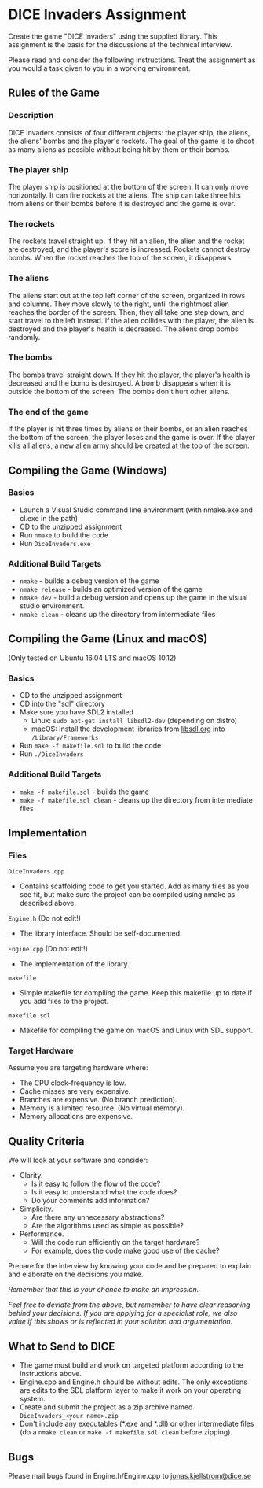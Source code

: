 DICE Invaders Assignment
========================

Create the game "DICE Invaders" using the supplied library. This assignment is
the basis for the discussions at the technical interview.

Please read and consider the following instructions. Treat the assignment as you
would a task given to you in a working environment. 
 

Rules of the Game 
-----------------
 
### Description 
DICE Invaders consists of four different objects: the player ship, the aliens,
the aliens' bombs and the player's rockets. The goal of the game is to shoot as
many aliens as possible without being hit by them or their bombs. 
 
### The player ship 
The player ship is positioned at the bottom of the screen. It can only move
horizontally. It can fire rockets at the aliens. The ship can take three hits
from aliens or their bombs before it is destroyed and the game is over. 
 
### The rockets 
The rockets travel straight up. If they hit an alien, the alien and the rocket
are destroyed, and the player's score is increased. Rockets cannot destroy
bombs. When the rocket reaches the top of the screen, it disappears. 

### The aliens 
The aliens start out at the top left corner of the screen, organized in rows and
columns. They move slowly to the right, until the rightmost alien reaches the
border of the screen. Then, they all take one step down, and start travel to the
left instead. If the alien collides with the player, the alien is destroyed and
the player's health is decreased. The aliens drop bombs randomly. 
 
### The bombs 
The bombs travel straight down. If they hit the player, the player's health is
decreased and the bomb is destroyed. A bomb disappears when it is outside the
bottom of the screen. The bombs don't hurt other aliens. 
 
### The end of the game 
If the player is hit three times by aliens or their bombs, or an alien reaches
the bottom of the screen, the player loses and the game is over. If the player
kills all aliens, a new alien army should be created at the top of the screen. 
 

Compiling the Game (Windows)
----------------------------

### Basics
- Launch a Visual Studio command line environment (with nmake.exe and cl.exe in
  the path)
- CD to the unzipped assignment
- Run `nmake` to build the code
- Run `DiceInvaders.exe`

### Additional Build Targets
- `nmake` - builds a debug version of the game
- `nmake release` - builds an optimized version of the game
- `nmake dev` - build a debug version and opens up the game in the visual studio
  environment.
- `nmake clean` - cleans up the directory from intermediate files


Compiling the Game (Linux and macOS)
------------------------------------
(Only tested on Ubuntu 16.04 LTS and macOS 10.12)

### Basics
- CD to the unzipped assignment
- CD into the "sdl" directory
- Make sure you have SDL2 installed
  - Linux: `sudo apt-get install libsdl2-dev` (depending on distro)
  - macOS: Install the development libraries from [libsdl.org](https://www.libsdl.org/download-2.0.php) into `/Library/Frameworks`
- Run `make -f makefile.sdl` to build the code
- Run `./DiceInvaders`

### Additional Build Targets
- `make -f makefile.sdl` - builds the game
- `make -f makefile.sdl clean` - cleans up the directory from intermediate files


Implementation 
--------------

### Files

`DiceInvaders.cpp`
- Contains scaffolding code to get you started. Add as many files as you see
  fit, but make sure the project can be compiled using nmake as described above.

`Engine.h` (Do not edit!)
- The library interface. Should be self-documented.

`Engine.cpp` (Do not edit!)
- The implementation of the library.

`makefile`
- Simple makefile for compiling the game. Keep this makefile up to date if you
  add files to the project.

`makefile.sdl`
- Makefile for compiling the game on macOS and Linux with SDL support.

### Target Hardware 
Assume you are targeting hardware where: 

- The CPU clock-frequency is low. 
- Cache misses are very expensive. 
- Branches are expensive. (No branch prediction). 
- Memory is a limited resource. (No virtual memory). 
- Memory allocations are expensive. 


Quality Criteria
----------------

We will look at your software and consider: 

- Clarity. 
  - Is it easy to follow the flow of the code? 
  - Is it easy to understand what the code does? 
  - Do your comments add information? 
- Simplicity.
  - Are there any unnecessary abstractions? 
  - Are the algorithms used as simple as possible? 
- Performance. 
  - Will the code run efficiently on the target hardware? 
  - For example, does the code make good use of the cache? 
 
Prepare for the interview by knowing your code and be prepared to explain and
elaborate on the decisions you make. 
 
*Remember that this is your chance to make an impression.*
 
*Feel free to deviate from the above, but remember to have clear reasoning
behind your decisions. If you are applying for a specialist role, we also value
if this shows or is reflected in your solution and argumentation.*
 

What to Send to DICE 
--------------------

- The game must build and work on targeted platform according to the instructions above.
- Engine.cpp and Engine.h should be without edits. The only exceptions are edits to the SDL platform layer to make it work on your operating system.
- Create and submit the project as a zip archive named `DiceInvaders_<your name>.zip`
- Don't include any executables (*.exe and *.dll) or other intermediate files
  (do a `nmake clean` or `make -f makefile.sdl clean` before zipping).

Bugs
----
Please mail bugs found in Engine.h/Engine.cpp to jonas.kjellstrom@dice.se


